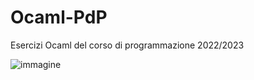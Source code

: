 # Ocaml-PdP
Esercizi Ocaml del corso di programmazione 2022/2023

![immagine](https://user-images.githubusercontent.com/84134966/201110860-842c4b9c-5a03-4d5a-9cb1-62a1ca9e71e2.png)

